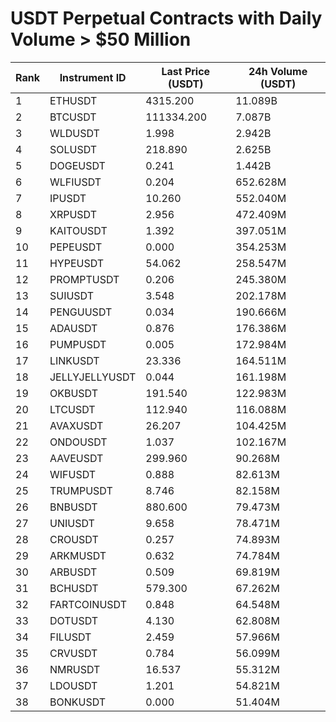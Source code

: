 # USDT Perpetual Contracts with Daily Volume > $50 Million

| Rank | Instrument ID | Last Price (USDT) | 24h Volume (USDT) |
|------|---------------|-------------------|-------------------|
| 1 | ETHUSDT | 4315.200 | 11.089B |
| 2 | BTCUSDT | 111334.200 | 7.087B |
| 3 | WLDUSDT | 1.998 | 2.942B |
| 4 | SOLUSDT | 218.890 | 2.625B |
| 5 | DOGEUSDT | 0.241 | 1.442B |
| 6 | WLFIUSDT | 0.204 | 652.628M |
| 7 | IPUSDT | 10.260 | 552.040M |
| 8 | XRPUSDT | 2.956 | 472.409M |
| 9 | KAITOUSDT | 1.392 | 397.051M |
| 10 | PEPEUSDT | 0.000 | 354.253M |
| 11 | HYPEUSDT | 54.062 | 258.547M |
| 12 | PROMPTUSDT | 0.206 | 245.380M |
| 13 | SUIUSDT | 3.548 | 202.178M |
| 14 | PENGUUSDT | 0.034 | 190.666M |
| 15 | ADAUSDT | 0.876 | 176.386M |
| 16 | PUMPUSDT | 0.005 | 172.984M |
| 17 | LINKUSDT | 23.336 | 164.511M |
| 18 | JELLYJELLYUSDT | 0.044 | 161.198M |
| 19 | OKBUSDT | 191.540 | 122.983M |
| 20 | LTCUSDT | 112.940 | 116.088M |
| 21 | AVAXUSDT | 26.207 | 104.425M |
| 22 | ONDOUSDT | 1.037 | 102.167M |
| 23 | AAVEUSDT | 299.960 | 90.268M |
| 24 | WIFUSDT | 0.888 | 82.613M |
| 25 | TRUMPUSDT | 8.746 | 82.158M |
| 26 | BNBUSDT | 880.600 | 79.473M |
| 27 | UNIUSDT | 9.658 | 78.471M |
| 28 | CROUSDT | 0.257 | 74.893M |
| 29 | ARKMUSDT | 0.632 | 74.784M |
| 30 | ARBUSDT | 0.509 | 69.819M |
| 31 | BCHUSDT | 579.300 | 67.262M |
| 32 | FARTCOINUSDT | 0.848 | 64.548M |
| 33 | DOTUSDT | 4.130 | 62.808M |
| 34 | FILUSDT | 2.459 | 57.966M |
| 35 | CRVUSDT | 0.784 | 56.099M |
| 36 | NMRUSDT | 16.537 | 55.312M |
| 37 | LDOUSDT | 1.201 | 54.821M |
| 38 | BONKUSDT | 0.000 | 51.404M |

